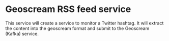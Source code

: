 # Geoscream RSS feed service

This service will create a service to monitor a Twitter hashtag.  It will extract the content into the geoscream format and submit to the Geoscream (Kafka) service.
